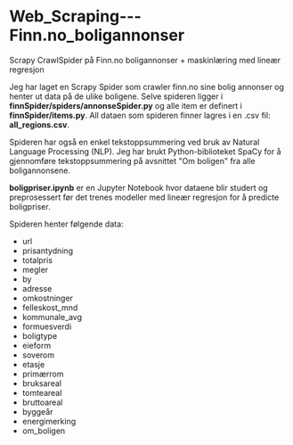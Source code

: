 # Web_Scraping---Finn.no_boligannonser
Scrapy CrawlSpider på Finn.no boligannonser + maskinlæring med lineær regresjon

Jeg har laget en Scrapy Spider som crawler finn.no sine bolig annonser og henter ut data på de ulike boligene. Selve spideren ligger i **finnSpider/spiders/annonseSpider.py** og alle item er definert i **finnSpider/items.py**. All dataen som spideren finner lagres i en .csv fil: **all_regions.csv**.

Spideren har også en enkel tekstoppsummering ved bruk av Natural Language Processing (NLP). Jeg har brukt Python-biblioteket SpaCy for å gjennomføre tekstoppsummering på avsnittet "Om boligen" fra alle boligannonsene. 

**boligpriser.ipynb** er en Jupyter Notebook hvor dataene blir studert og preprosessert før det trenes modeller med lineær regresjon for å predicte boligpriser. 

Spideren henter følgende data:
- url
- prisantydning
- totalpris
- megler
- by
- adresse
- omkostninger
- felleskost_mnd
- kommunale_avg
- formuesverdi
- boligtype
- eieform
- soverom
- etasje
- primærrom
- bruksareal
- tomteareal
- bruttoareal
- byggeår
- energimerking
- om_boligen
